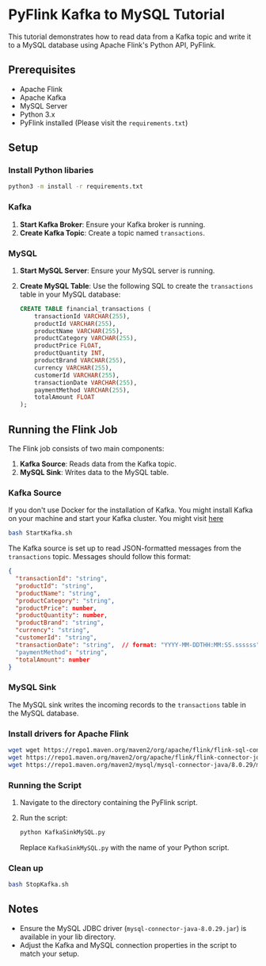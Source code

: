 # PyFlink Kafka to MySQL Tutorial

This tutorial demonstrates how to read data from a Kafka topic and write it to a MySQL database using Apache Flink's Python API, PyFlink.

## Prerequisites

- Apache Flink
- Apache Kafka
- MySQL Server
- Python 3.x
- PyFlink installed (Please visit the `requirements.txt`)

## Setup

### Install Python libaries

```bash
python3 -m install -r requirements.txt
```

### Kafka

1. **Start Kafka Broker**: Ensure your Kafka broker is running.
2. **Create Kafka Topic**: Create a topic named `transactions`.

### MySQL

1. **Start MySQL Server**: Ensure your MySQL server is running.
2. **Create MySQL Table**: Use the following SQL to create the `transactions` table in your MySQL database:

   ```sql
   CREATE TABLE financial_transactions (
       transactionId VARCHAR(255),
       productId VARCHAR(255),
       productName VARCHAR(255),
       productCategory VARCHAR(255),
       productPrice FLOAT,
       productQuantity INT,
       productBrand VARCHAR(255),
       currency VARCHAR(255),
       customerId VARCHAR(255),
       transactionDate VARCHAR(255),
       paymentMethod VARCHAR(255),
       totalAmount FLOAT
   );
   ```

## Running the Flink Job

The Flink job consists of two main components:

1. **Kafka Source**: Reads data from the Kafka topic.
2. **MySQL Sink**: Writes data to the MySQL table.

### Kafka Source
If you don't use Docker for the installation of Kafka. You might install Kafka on your machine and start your Kafka cluster. You might visit [here](https://kafka.apache.org/quickstart)

```bash
bash StartKafka.sh
```

The Kafka source is set up to read JSON-formatted messages from the `transactions` topic. Messages should follow this format:

```json
{
  "transactionId": "string",
  "productId": "string",
  "productName": "string",
  "productCategory": "string",
  "productPrice": number,
  "productQuantity": number,
  "productBrand": "string",
  "currency": "string",
  "customerId": "string",
  "transactionDate": "string",  // format: "YYYY-MM-DDTHH:MM:SS.ssssss"
  "paymentMethod": "string",
  "totalAmount": number
}

```

### MySQL Sink

The MySQL sink writes the incoming records to the `transactions` table in the MySQL database.

### Install drivers for Apache Flink

```bash
wget wget https://repo1.maven.org/maven2/org/apache/flink/flink-sql-connector-kafka/1.15.0/flink-sql-connector-kafka-1.15.0.jar
wget https://repo1.maven.org/maven2/org/apache/flink/flink-connector-jdbc/3.1.1-1.17/flink-connector-jdbc-3.1.1-1.17.jar 
wget https://repo1.maven.org/maven2/mysql/mysql-connector-java/8.0.29/mysql-connector-java-8.0.29.jar
```

### Running the Script

1. Navigate to the directory containing the PyFlink script.
2. Run the script:

   ```bash
   python KafkaSinkMySQL.py
   ```

   Replace `KafkaSinkMySQL.py` with the name of your Python script.

### Clean up

```bash
bash StopKafka.sh
```
## Notes

- Ensure the MySQL JDBC driver (`mysql-connector-java-8.0.29.jar`) is available in your lib directory.
- Adjust the Kafka and MySQL connection properties in the script to match your setup.



